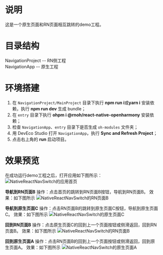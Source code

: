 # 说明
这是一个原生页面和RN页面相互跳转的demo工程。


# 目录结构
NavigationProject -- RN侧工程  
NavigationApp -- 原生工程


# 环境搭建
1. 在 `NavigationProject/MainProject` 目录下执行 **npm run i**或**yarn i** 安装依赖，执行 **npm run dev** 生成 bundle；
2. 在 `entry` 目录下执行 **ohpm i @rnoh/react-native-openharmony** 安装依赖；
3. 检查 `NavigationApp`、`entry` 目录下是否生成 `oh-modules` 文件夹；
4. 用 DevEco Studio 打开 `NavigationApp`，执行 **Sync and Refresh Project**；
5. 点击右上角的 **run** 启动项目。


# 效果预览
在成功运行demo工程之后，打开应用如下图所示：
![NativeReactNavSwitch的应用首页](../../zh-cn//figures/NativeReactNavSwitch-首页.png)

**导航到RN页面B**
操作：点击首页的跳转到RN页面B按钮，导航到RN页面B。
效果：如下图所示
![NativeReactNavSwitch的RN页面B](../../zh-cn//figures/NativeReactNavSwitch-RN页面B.png)

**导航到原生页面C**
操作：点击RN页面B的跳转到原生页面C按钮，导航到原生页面C。
效果：如下图所示
![NativeReactNavSwitch的原生页面C](../../zh-cn//figures/NativeReactNavSwitch-原生页面C.png)

**回到RN页面B**
操作：点击原生页面C的回到上一个页面按钮或侧滑返回，回到RN页面B。
效果：如下图所示
![NativeReactNavSwitch的RN页面B](../../zh-cn//figures/NativeReactNavSwitch-RN页面B.png)

**回到原生页面A**
操作：点击RN页面B的回到上一个页面按钮或侧滑返回，回到原生页面A。
效果：如下图所示
![NativeReactNavSwitch的原生页面A](../../zh-cn//figures/NativeReactNavSwitch-首页.png)

